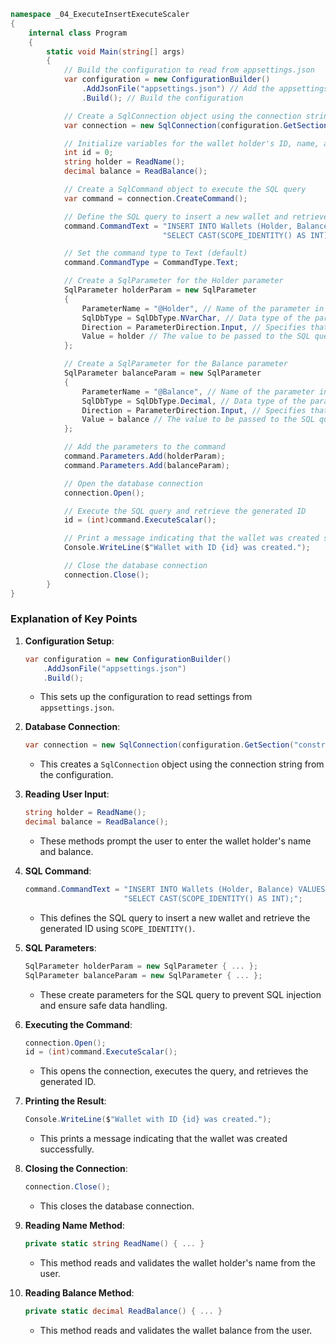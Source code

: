 ```csharp
namespace _04_ExecuteInsertExecuteScaler
{
    internal class Program
    {
        static void Main(string[] args)
        {
            // Build the configuration to read from appsettings.json
            var configuration = new ConfigurationBuilder()
                .AddJsonFile("appsettings.json") // Add the appsettings.json file to the configuration builder
                .Build(); // Build the configuration

            // Create a SqlConnection object using the connection string from the configuration
            var connection = new SqlConnection(configuration.GetSection("constr").Value);

            // Initialize variables for the wallet holder's ID, name, and balance
            int id = 0;
            string holder = ReadName();
            decimal balance = ReadBalance();

            // Create a SqlCommand object to execute the SQL query
            var command = connection.CreateCommand();

            // Define the SQL query to insert a new wallet and retrieve the generated ID
            command.CommandText = "INSERT INTO Wallets (Holder, Balance) VALUES (@Holder, @Balance); " +
                                  "SELECT CAST(SCOPE_IDENTITY() AS INT);";

            // Set the command type to Text (default)
            command.CommandType = CommandType.Text;

            // Create a SqlParameter for the Holder parameter
            SqlParameter holderParam = new SqlParameter
            {
                ParameterName = "@Holder", // Name of the parameter in the SQL query
                SqlDbType = SqlDbType.NVarChar, // Data type of the parameter
                Direction = ParameterDirection.Input, // Specifies that this is an input parameter
                Value = holder // The value to be passed to the SQL query
            };

            // Create a SqlParameter for the Balance parameter
            SqlParameter balanceParam = new SqlParameter
            {
                ParameterName = "@Balance", // Name of the parameter in the SQL query
                SqlDbType = SqlDbType.Decimal, // Data type of the parameter
                Direction = ParameterDirection.Input, // Specifies that this is an input parameter
                Value = balance // The value to be passed to the SQL query
            };

            // Add the parameters to the command
            command.Parameters.Add(holderParam);
            command.Parameters.Add(balanceParam);

            // Open the database connection
            connection.Open();

            // Execute the SQL query and retrieve the generated ID
            id = (int)command.ExecuteScalar();

            // Print a message indicating that the wallet was created successfully
            Console.WriteLine($"Wallet with ID {id} was created.");

            // Close the database connection
            connection.Close();
        }
}
```

### Explanation of Key Points

1. **Configuration Setup**:
   ```csharp
   var configuration = new ConfigurationBuilder()
       .AddJsonFile("appsettings.json")
       .Build();
   ```
   - This sets up the configuration to read settings from `appsettings.json`.

2. **Database Connection**:
   ```csharp
   var connection = new SqlConnection(configuration.GetSection("constr").Value);
   ```
   - This creates a `SqlConnection` object using the connection string from the configuration.

3. **Reading User Input**:
   ```csharp
   string holder = ReadName();
   decimal balance = ReadBalance();
   ```
   - These methods prompt the user to enter the wallet holder's name and balance.

4. **SQL Command**:
   ```csharp
   command.CommandText = "INSERT INTO Wallets (Holder, Balance) VALUES (@Holder, @Balance); " +
                         "SELECT CAST(SCOPE_IDENTITY() AS INT);";
   ```
   - This defines the SQL query to insert a new wallet and retrieve the generated ID using `SCOPE_IDENTITY()`.

5. **SQL Parameters**:
   ```csharp
   SqlParameter holderParam = new SqlParameter { ... };
   SqlParameter balanceParam = new SqlParameter { ... };
   ```
   - These create parameters for the SQL query to prevent SQL injection and ensure safe data handling.

6. **Executing the Command**:
   ```csharp
   connection.Open();
   id = (int)command.ExecuteScalar();
   ```
   - This opens the connection, executes the query, and retrieves the generated ID.

7. **Printing the Result**:
   ```csharp
   Console.WriteLine($"Wallet with ID {id} was created.");
   ```
   - This prints a message indicating that the wallet was created successfully.

8. **Closing the Connection**:
   ```csharp
   connection.Close();
   ```
   - This closes the database connection.

9. **Reading Name Method**:
   ```csharp
   private static string ReadName() { ... }
   ```
   - This method reads and validates the wallet holder's name from the user.

10. **Reading Balance Method**:
    ```csharp
    private static decimal ReadBalance() { ... }
    ```
    - This method reads and validates the wallet balance from the user.